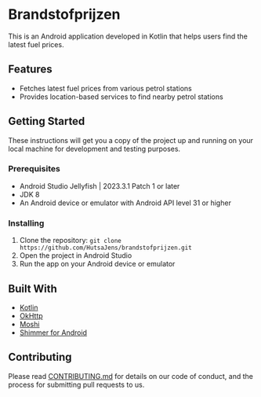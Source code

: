 # Brandstofprijzen

This is an Android application developed in Kotlin that helps users find the latest fuel prices.

## Features

- Fetches latest fuel prices from various petrol stations
- Provides location-based services to find nearby petrol stations

## Getting Started

These instructions will get you a copy of the project up and running on your local machine for development and testing purposes.

### Prerequisites

- Android Studio Jellyfish | 2023.3.1 Patch 1 or later
- JDK 8
- An Android device or emulator with Android API level 31 or higher

### Installing

1. Clone the repository: `git clone https://github.com/HutsaJens/brandstofprijzen.git`
2. Open the project in Android Studio
3. Run the app on your Android device or emulator

## Built With

- [Kotlin](https://kotlinlang.org/)
- [OkHttp](https://square.github.io/okhttp/)
- [Moshi](https://github.com/square/moshi)
- [Shimmer for Android](https://github.com/facebook/shimmer-android)

## Contributing

Please read [CONTRIBUTING.md](https://github.com/HutsaJens/BrandstofPrijzen/blob/master/CONTRIBUTING.md) for details on our code of conduct, and the process for submitting pull requests to us.

